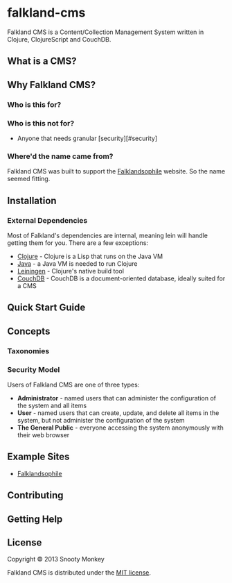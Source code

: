 falkland-cms
============

Falkland CMS is a Content/Collection Management System written in Clojure, ClojureScript and CouchDB.

## What is a CMS?

## Why Falkland CMS?

### Who is this for?

### Who is this not for?

* Anyone that needs granular [security][#security]

### Where'd the name came from?

Falkland CMS was built to support the [Falklandsophile](http://falklandsophile.com) website. So the name seemed fitting.

## Installation

### External Dependencies

Most of Falkland's dependencies are internal, meaning lein will handle getting them for you. There are a few exceptions:

* [Clojure](http://clojure.org/) - Clojure is a Lisp that runs on the Java VM
* [Java](http://www.java.com/) - a Java VM is needed to run Clojure
* [Leiningen](https://github.com/technomancy/leiningen) - Clojure's native build tool
* [CouchDB](http://http://couchdb.apache.org/) - CouchDB is a document-oriented database, ideally suited for a CMS

## Quick Start Guide

## Concepts

### Taxonomies

### <a id="security"/> Security Model

Users of Falkland CMS are one of three types:

* **Administrator** - named users that can administer the configuration of the system and all items
* **User** - named users that can create, update, and delete all items in the system, but not administer the configuration of the system
* **The General Public** - everyone accessing the system anonymously with their web browser

## Example Sites

* [Falklandsophile](http://falklandsophile.com)

## Contributing

## Getting Help

## License

Copyright © 2013 Snooty Monkey

Falkland CMS is distributed under the [MIT license](http://opensource.org/licenses/MIT).